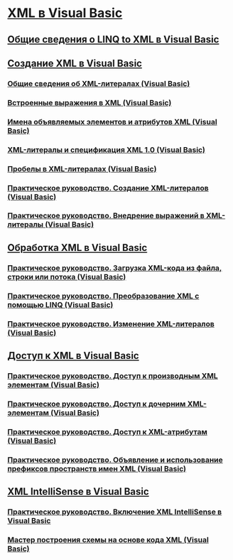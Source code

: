 # [XML в Visual Basic](index.md)
## [Общие сведения о LINQ to XML в Visual Basic](overview-of-linq-to-xml.md)
## [Создание XML в Visual Basic](creating-xml.md)
### [Общие сведения об XML-литералах (Visual Basic)](xml-literals-overview.md)
### [Встроенные выражения в XML (Visual Basic)](embedded-expressions-in-xml.md)
### [Имена объявляемых элементов и атрибутов XML (Visual Basic)](names-of-declared-xml-elements-and-attributes.md)
### [XML-литералы и спецификация XML 1.0 (Visual Basic)](xml-literals-and-the-xml-1-0-specification.md)
### [Пробелы в XML-литералах (Visual Basic)](white-space-in-xml-literals.md)
### [Практическое руководство. Создание XML-литералов (Visual Basic)](how-to-create-xml-literals.md)
### [Практическое руководство. Внедрение выражений в XML-литералы (Visual Basic)](how-to-embed-expressions-in-xml-literals.md)
## [Обработка XML в Visual Basic](manipulating-xml.md)
### [Практическое руководство. Загрузка XML-кода из файла, строки или потока (Visual Basic)](how-to-load-xml-from-a-file-string-or-stream.md)
### [Практическое руководство. Преобразование XML с помощью LINQ (Visual Basic)](how-to-transform-xml-by-using-linq.md)
### [Практическое руководство. Изменение XML-литералов (Visual Basic)](how-to-modify-xml-literals.md)
## [Доступ к XML в Visual Basic](accessing-xml.md)
### [Практическое руководство. Доступ к производным XML элементам (Visual Basic)](how-to-access-xml-descendant-elements.md)
### [Практическое руководство. Доступ к дочерним XML-элементам (Visual Basic)](how-to-access-xml-child-elements.md)
### [Практическое руководство. Доступ к XML-атрибутам (Visual Basic)](how-to-access-xml-attributes.md)
### [Практическое руководство. Объявление и использование префиксов пространств имен XML (Visual Basic)](how-to-declare-and-use-xml-namespace-prefixes.md)
## [XML IntelliSense в Visual Basic](xml-intellisense.md)
### [Практическое руководство. Включение XML IntelliSense в Visual Basic](how-to-enable-xml-intellisense.md)
### [Мастер построения схемы на основе кода XML (Visual Basic)](xml-to-schema-wizard.md)
